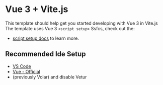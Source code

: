 # Vue 3 + Vite.js

This template should help get you started developing with Vue 3 in Vite.js The template uses Vue 3 `<script setup>` Ssfcs, check out the:

- [script setup docs](https://v3.vuejs.org/api/sfc-script-setup.html#sfc-script-setup) to learn more.

## Recommended Ide Setup

- [VS Code](https://code.visualstudio.com/)
- [Vue - Official](https://marketplace.visualstudio.com/items?itemName=Vue.volar)
- (previously Volar) and disable Vetur
